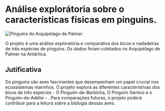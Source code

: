 # Análise explorátoria sobre o características físicas em pinguins.

![Pinguins do Arquipélago de Palmer](https://github.com/allisonhorst/palmerpenguins/raw/main/man/figures/lter_penguins.png)

O projeto é uma análise exploratória e comparativa dos bicos e nadadeiras de três espécies de pinguins. Os dados foram coletados no Arquipélago de Palmer na Antártica. 

## Jutificativa 

Os pinguins são aves fascinantes que desempenham um papel crucial nos ecossistemas marinhos. O projeto explora as diferentes característivas dos bicos de três espécies - O Pinguim-de-Barbicha, O Pinguim Gentoo e o Pinguim-de-Adélie - . Para comparações futuras, o projeto poderá contribuir para a leitura sobre a biologia dessas aves.